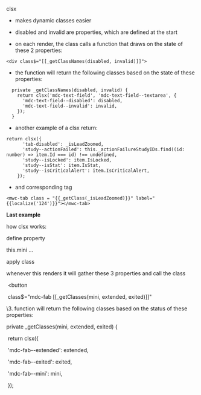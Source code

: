   clsx

- makes dynamic classes easier

- disabled and invalid are properties, which are defined at the start
- on each render, the class calls a function that draws on the state of these 2 properties:



```
<div class$="[[_getClassNames(disabled, invalid)]]">
```

- the function will return the following classes based on the state of these properties:

```
  private _getClassNames(disabled, invalid) {
    return clsx('mdc-text-field', 'mdc-text-field--textarea', {
      'mdc-text-field--disabled': disabled,
      'mdc-text-field--invalid': invalid,
    });
  }
```

-  another example of a clsx return:

```
return clsx({
      'tab-disabled': _isLeadZoomed,
      'study--actionFailed': this._actionFailureStudyIDs.find((id: number) => item.Id === id) !== undefined,
      'study--isLocked': item.IsLocked,
      'study--isStat': item.IsStat,
      'study--isCriticalAlert': item.IsCriticalAlert,
    });
```



-  and corresponding tag

```
<mwc-tab class = "{{_getClass(_isLeadZoomed)}}" label="{{localize('124')}}"></mwc-tab>
```

**Last example**

how clsx works: 



define property

this.mini ...



apply class

whenever this renders it will gather these 3 properties and call the class

​      <button

​        class$="mdc-fab [[_getClasses(mini, extended, exited)]]"



\3. function will return the following classes based on the status of these properties:



  private _getClasses(mini, extended, exited) {

​    return clsx({

​      'mdc-fab--extended': extended,

​      'mdc-fab--exited': exited,

​      'mdc-fab--mini': mini,

​    });

